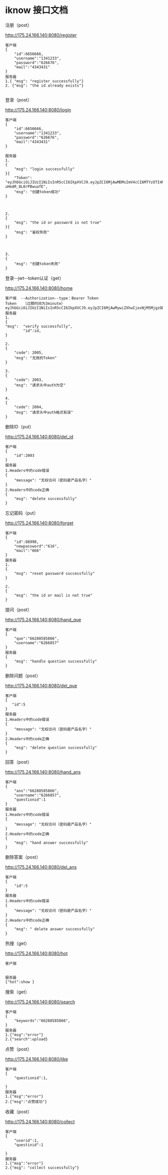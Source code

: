 # iknow 接口文档

注册（post）

http://175.24.166.140:8080/register

```
客户端
{
    "id":6656666,
    "username":"1341233",
    "password":"626676",
    "mail":"4343431"
}
服务器
1.{ "msg": "register successfully"}
2. {"msg": "the id already exists"}


```

登录（post）

http://175.24.166.140:8080/login

```
客户端
{
    "id":6656666,
    "username":"1341233",
    "password":"626676",
    "mail":"4343431"
}

服务器
1.
{
    "msg": "login successfully"
}{
    "Token": "eyJhbGciOiJIUzI1NiIsInR5cCI6IkpXVCJ9.eyJpZCI6MjAwMDMsImV4cCI6MTYzOTI4NDI4NCwiaXNzIjoiaWtub3ciLCJuYmYiOjE2MzkyODQwNDR9.GUPbDJqJAk6byyxjT0QEs_vLj-uHeAR_8L0rPBwuafE",
    "msg": "创建token成功"
}



2.
{
    "msg": "the id or password is not true"
}{
    "msg": "鉴权失败"
}



3.
{
    "msg": "创建token失败"
}
```

登录--jwt--token认证（get）

http://175.24.166.140:8080/home 

```
客户端  --Authorization--type：Bearer Token
Token   （过期时间为3minute）
eyJhbGciOiJIUzI1NiIsInR5cCI6IkpXVCJ9.eyJpZCI6MjAwMywiZXhwIjoxNjM5MjgzODcyLCJpc3MiOiJpa25vdyIsIm5iZiI6MTYzOTI4MzgwN30.YsansvJn9ltniSw1gN9WhGem5sTEhmMuWVrBLJIVnVw
服务器
1.
{
"msg":  "verify successfully",
		"id":id,
}

2.
{
    "code": 2005,
    "msg": "无效的Token"
}

3.
{
    "code": 2003,
    "msg": "请求头中auth为空"
}

4.
{
    "code": 2004,
    "msg": "请求头中auth格式有误"
}
```

删除ID（put）

http://175.24.166.140:8080/del_id

```
客户端
{
    "id":2003    
}
服务器
1.Headers中的code错误
{
    "message": "无权访问（密码是产品名字）"
}
2.Headers中的code正确
{
    "msg": "delete successfully"
}

```

忘记密码（put）

http://175.24.166.140:8080/forget

```
客户端
{
    "id":88998,
    "newpassword":"616",
    "mail":"666"
}
服务器
1.
{
    "msg": "reset password successfully"
}

2.
{
    "msg": "the id or mail is not true"
}
```

提问（post）

http://175.24.166.140:8080/hand_que

```
客户端
{
    "que":"66288585866",
    "username":"6266857"
}
服务器
{
    "msg": "handle question successfully"
}
```

删除问题（post）

http://175.24.166.140:8080/del_que

```
客户端
{
   "id":5
}
服务器
1.Headers中的code错误
{
    "message": "无权访问（密码是产品名字）"
}
2.Headers中的code正确
{
    "msg": "delete question successfully"
}
```

回答（post）

http://175.24.166.140:8080/hand_ans

```
客户端
{
    "ans":"66288585866",
    "username":"6266857",
    "questionid":1
}
服务器
1.Headers中的code错误
{
    "message": "无权访问（密码是产品名字）"
}
2.Headers中的code正确
{
    "msg": "hand answer successfully"
}
```

删除答案（post）

http://175.24.166.140:8080/del_ans

```
客户端
{
    "id":5
}
服务器
1.Headers中的code错误
{
    "message": "无权访问（密码是产品名字）"
}
2.Headers中的code正确
{
    "msg": " delete answer successfully"
}
```

热搜（get）

http://175.24.166.140:8080/hot

```
客户端


服务器
{"hot":show }
```

搜索（get）

http://175.24.166.140:8080/search

```
客户端
{
    "keywords":"66288585866",
}
服务器
1.{"msg":"error"}
2.{"search":upload}
```

点赞（post）

http://175.24.166.140:8080/like

```
客户端
{
    "questionid":1,
   
}
服务器
1.{"msg":"error"}
2.{"msg":"点赞成功"}
```

收藏（post）

http://175.24.166.140:8080/collect

```
客户端
{
    "userid":1,
    "questinid":1
   
}
服务器
1.{"msg":"error"}
2.{"msg": "collect successfully"}
```


